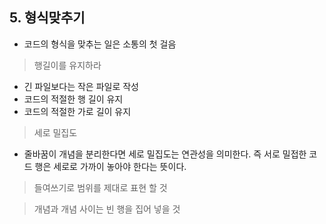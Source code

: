## 5. 형식맞추기

- 코드의 형식을 맞추는 일은 소통의 첫 걸음

> 행길이를 유지하라

- 긴 파일보다는 작은 파일로 작성
- 코드의 적절한 행 길이 유지 
- 코드의 적절한 가로 길이 유지

> 세로 밀집도 
- 줄바꿈이 개념을 분리한다면 세로 밀집도는 연관성을 의미한다. 즉 서로 밀접한 코드 행은 세로로 가까이 놓아야 한다는 뜻이다.

> 들여쓰기로 범위를 제대로 표현 할 것

> 개념과 개념 사이는 빈 행을 집어 넣을 것


